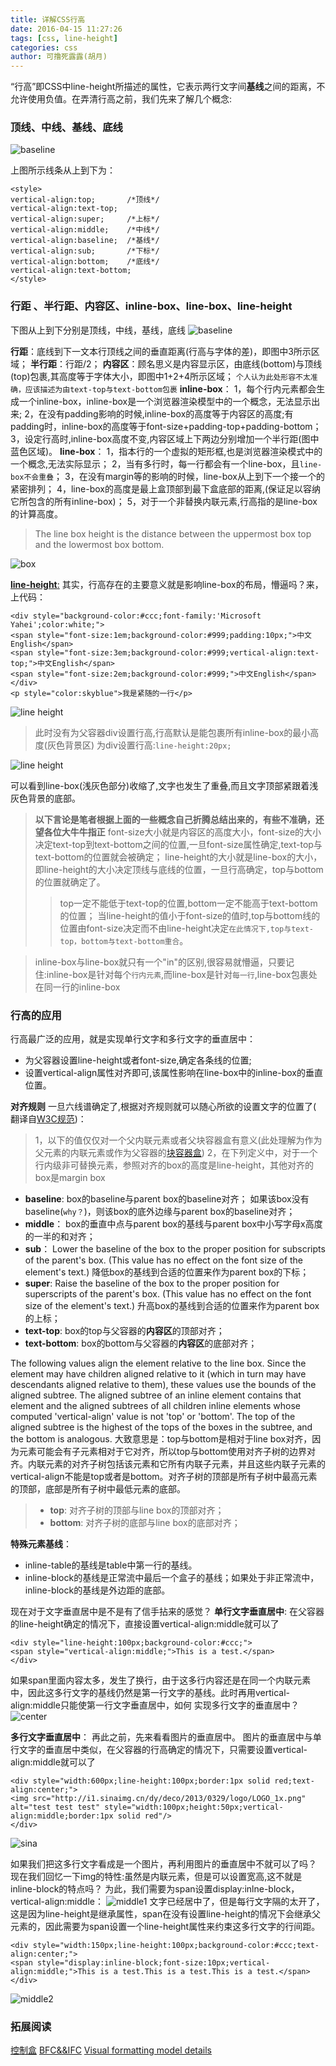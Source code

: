```yaml
---
title: 详解CSS行高
date: 2016-04-15 11:27:26
tags: [css, line-height]
categories: css
author: 可撸死露露(胡月)
---
```


“行高”即CSS中line-height所描述的属性，它表示两行文字间**基线**之间的距离，不允许使用负值。在弄清行高之前，我们先来了解几个概念:

### 顶线、中线、基线、底线

![baseline](baseline.png)

上图所示线条从上到下为：
```vbscript-html
<style>
vertical-align:top;       /*顶线*/
vertical-align:text-top;
vertical-align:super;     /*上标*/
vertical-align:middle;    /*中线*/
vertical-align:baseline;  /*基线*/
vertical-align:sub;		  /*下标*/
vertical-align:bottom;    /*底线*/
vertical-align:text-bottom;
</style>
```
### 行距 、半行距、内容区、inline-box、line-box、line-height

下图从上到下分别是顶线，中线，基线，底线
![baseline](baseline2.png)

**行距**：底线到下一文本行顶线之间的垂直距离(行高与字体的差)，即图中3所示区域；
**半行距**：行距/2；
**内容区**：顾名思义是内容显示区，由底线(bottom)与顶线(top)包裹,其高度等于字体大小，即图中1+2+4所示区域；
`个人认为此处形容不太准确，应该描述为由text-top与text-bottom包裹`
**inline-box**：
1，每个行内元素都会生成一个inline-box，inline-box是一个浏览器渲染模型中的一个概念，无法显示出来;
2，在没有padding影响的时候,inline-box的高度等于内容区的高度;有padding时，inline-box的高度等于font-size+padding-top+padding-bottom；
3，设定行高时,inline-box高度不变,内容区域上下两边分别增加一个半行距(图中蓝色区域)。
**line-box**：
1，指本行的一个虚拟的矩形框,也是浏览器渲染模式中的一个概念,无法实际显示；
2，当有多行时，每一行都会有一个line-box，且`line-box不会重叠`；
3，在没有margin等的影响的时候，line-box从上到下一个接一个的紧密排列；
4，line-box的高度是最上盒顶部到最下盒底部的距离,(保证足以容纳它所包含的所有inline-box)；
5，对于一个非替换内联元素,行高指的是line-box的计算高度。
>The line box height is the distance between the uppermost box top and the lowermost box bottom.

![box](box.png)

[**line-height**:](https://www.w3.org/TR/2011/REC-CSS2-20110607/visudet.html#line-height)
其实，行高存在的主要意义就是影响line-box的布局，懵逼吗？来，上代码：

```vbscript-html
<div style="background-color:#ccc;font-family:'Microsoft Yahei';color:white;">
<span style="font-size:1em;background-color:#999;padding:10px;">中文English</span>
<span style="font-size:3em;background-color:#999;vertical-align:text-top;">中文English</span>
<span style="font-size:2em;background-color:#999;">中文English</span>
</div>
<p style="color:skyblue">我是紧随的一行</p>
```


![line height](lineHeight1.png)


>此时没有为父容器div设置行高,行高默认是能包裹所有inline-box的最小高度(灰色背景区)
为div设置行高:`line-height:20px;`

![line height](lineHeight2.png)

可以看到line-box(浅灰色部分)收缩了,文字也发生了重叠,而且文字顶部紧跟着浅灰色背景的底部。

> **以下言论是笔者根据上面的一些概念自己折腾总结出来的，有些不准确，还望各位大牛牛指正**
>font-size大小就是内容区的高度大小，font-size的大小决定text-top到text-bottom之间的位置,一旦font-size属性确定,text-top与text-bottom的位置就会被确定；
>line-height的大小就是line-box的大小，即line-height的大小决定顶线与底线的位置，一旦行高确定，top与bottom的位置就确定了。
>>top一定不能低于text-top的位置,bottom一定不能高于text-bottom的位置；
>>当line-height的值小于font-size的值时,top与bottom线的位置由font-size决定而不由line-height决定`在此情况下,top与text-top，bottom与text-bottom重合`。



>inline-box与line-box就只有一个"in"的区别,很容易就懵逼，只要记住:inline-box是针对每个`行内元素`,而line-box是针对`每一行`,line-box包裹处在同一行的inline-box


### 行高的应用
行高最广泛的应用，就是实现单行文字和多行文字的垂直居中：
- 为父容器设置line-height或者font-size,确定各条线的位置;
- 设置vertical-align属性对齐即可,该属性影响在line-box中的inline-box的垂直位置。

**对齐规则**
一旦六线谱确定了,根据对齐规则就可以随心所欲的设置文字的位置了( 翻译自[W3C规范](https://www.w3.org/TR/2011/REC-CSS2-20110607/visudet.html#line-height))：
> 1，以下的值仅仅对一个父内联元素或者父块容器盒有意义(此处理解为作为父元素的内联元素或作为父容器的[块容器盒](https://github.com/acelan86/css/wiki/9.2-%E6%8E%A7%E5%88%B6%E7%9B%92%E7%9A%84%E4%BA%A7%E7%94%9F%EF%BC%88done%EF%BC%89))
> 2，在下列定义中，对于一个行内级非可替换元素，参照对齐的box的高度是line-height，其他对齐的box是margin box
- **baseline**:
box的baseline与parent box的baseline对齐；
如果该box没有baseline(`why？`)，则该box的底外边缘与parent box的baseline对齐；
- **middle**：
box的垂直中点与parent box的基线与parent box中小写字母x高度的一半的和对齐；
- **sub**：
Lower the baseline of the box to the proper position for subscripts of the parent's box. (This value has no effect on the font size of the element's text.)
降低box的基线到合适的位置来作为parent box的下标；
- **super**:
Raise the baseline of the box to the proper position for superscripts of the parent's box. (This value has no effect on the font size of the element's text.)
升高box的基线到合适的位置来作为parent box的上标；
- **text-top**:
box的top与父容器的**内容区**的顶部对齐；
- **text-bottom**:
box的bottom与父容器的**内容区**的底部对齐；

The following values align the element relative to the line box. Since the element may have children aligned relative to it (which in turn may have descendants aligned relative to them), these values use the bounds of the aligned subtree. The aligned subtree of an inline element contains that element and the aligned subtrees of all children inline elements whose computed 'vertical-align' value is not 'top' or 'bottom'. The top of the aligned subtree is the highest of the tops of the boxes in the subtree, and the bottom is analogous.
大致意思是：top与bottom是相对于line box对齐，因为元素可能会有子元素相对于它对齐，所以top与bottom使用对齐子树的边界对齐。内联元素的对齐子树包括该元素和它所有内联子元素，并且这些内联子元素的vertical-align不能是top或者是bottom。对齐子树的顶部是所有子树中最高元素的顶部，底部是所有子树中最低元素的底部。
>- **top**:
对齐子树的顶部与line box的顶部对齐；
>- **bottom**:
对齐子树的底部与line box的底部对齐；

**特殊元素基线**：
- inline-table的基线是table中第一行的基线。
- inline-block的基线是正常流中最后一个盒子的基线；如果处于非正常流中，inline-block的基线是外边距的底部。

现在对于文字垂直居中是不是有了信手拈来的感觉？
**单行文字垂直居中**:
在父容器的line-height确定的情况下，直接设置vertical-align:middle就可以了
```vbscript-html
<div style="line-height:100px;background-color:#ccc;">
<span style="vertical-align:middle;">This is a test.</span>
</div>
```
如果span里面内容太多，发生了换行，由于这多行内容还是在同一个内联元素中，因此这多行文字的基线仍然是第一行文字的基线。此时再用vertical-align:middle只能使第一行文字垂直居中，如何 实现多行文字的垂直居中？
![center](center.png)

**多行文字垂直居中**：
再此之前，先来看看图片的垂直居中。
图片的垂直居中与单行文字的垂直居中类似，在父容器的行高确定的情况下，只需要设置vertical-align:middle就可以了
```vbscript-html
<div style="width:600px;line-height:100px;border:1px solid red;text-align:center;">
<img src="http://i1.sinaimg.cn/dy/deco/2013/0329/logo/LOGO_1x.png" alt="test test test" style="width:100px;height:50px;vertical-align:middle;border:1px solid red"/>
</div>
```
![sina](sina.png)

如果我们把这多行文字看成是一个图片，再利用图片的垂直居中不就可以了吗？
现在我们回忆一下img的特性:虽然是内联元素，但是可以设置宽高,这不就是inline-block的特点吗？
为此，我们需要为span设置display:inlne-block，vertical-align:middle：
![middle1](./middle1.png)
文字已经居中了，但是每行文字隔的太开了，这是因为line-height是继承属性，span在没有设置line-height的情况下会继承父元素的，因此需要为span设置一个line-height属性来约束这多行文字的行间距。
```vbscript-html
<div style="width:150px;line-height:100px;background-color:#ccc;text-align:center;">
<span style="display:inline-block;font-size:10px;vertical-align:middle;">This is a test.This is a test.This is a test.</span>
</div>
```
![middle2](middle2.png)

### 拓展阅读
[控制盒](https://github.com/acelan86/css/wiki/9.2-%E6%8E%A7%E5%88%B6%E7%9B%92%E7%9A%84%E4%BA%A7%E7%94%9F%EF%BC%88done%EF%BC%89)
[BFC&&IFC](https://github.com/acelan86/css/wiki/9.4-%E6%AD%A3%E5%B8%B8%E6%B5%81%EF%BC%88done%EF%BC%89)
[ Visual formatting model details](https://www.w3.org/TR/2011/REC-CSS2-20110607/visudet.html#line-height)


